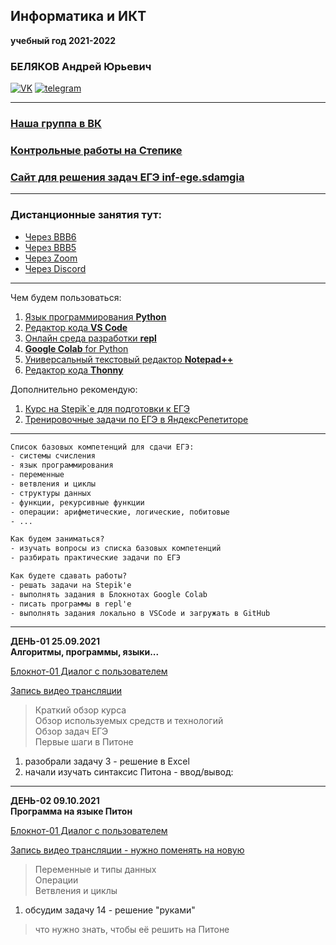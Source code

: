 ## Информатика и ИКТ  
**учебный год 2021-2022**  
### БЕЛЯКОВ Андрей Юрьевич  
[![VK](https://pcoding.ru/ico/vk.png)](https://vk.com/permCube) 
[![telegram](https://pcoding.ru/ico/telegram.png)](https://t.me/AndreyPerm) 

--- 

### [Наша группа в ВК](https://vk.com/algohack)  
### [Контрольные работы на Степике](https://stepik.org/63529)  
### [Сайт для решения задач ЕГЭ inf-ege.sdamgia](https://inf-ege.sdamgia.ru/)  

---

### Дистанционные занятия тут:  

* [Через BBB6](https://bbb6.psaa.ru/b/qt6-06w-o09-6wz)  
* [Через BBB5](https://bbb5.psaa.ru/b/and-jxn-mr6)  
* [Через Zoom](https://us04web.zoom.us/j/6931731236?pwd=T1lNamFoMjJtMHlSbWVKZHF2d3Qwdz09)  
* [Через Discord](https://discord.gg/ZK4kgdn)  

---

Чем будем пользоваться:  

1) [Язык программирования **Python**](https://www.python.org/downloads/)  
2) [Редактор кода **VS Code**](https://code.visualstudio.com/)  
3) [Онлайн среда разработки **repl**](https://repl.it/)  
4) [**Google Colab** for Python](https://colab.research.google.com/)  
5) [Универсальный текстовый редактор **Notepad++**](https://notepad-plus-plus.org/downloads/)  
6) [Редактор кода **Thonny**](https://thonny.org/)  

Дополнительно рекомендую:  
1. [Курс на Stepik`е для подготовки к ЕГЭ](https://stepik.org/50169/)  
2. [Тренировочные задачи по ЕГЭ в ЯндексРепетиторе](https://yandex.ru/tutor/subject/?subject_id=6)  

---  

```txt
Список базовых компетенций для сдачи ЕГЭ:  
- системы счисления  
- язык программирования  
- переменные  
- ветвления и циклы  
- структуры данных  
- функции, рекурсивные функции  
- операции: арифметические, логические, побитовые  
- ...  

Как будем заниматься?  
- изучать вопросы из списка базовых компетенций  
- разбирать практические задачи по ЕГЭ  

Как будете сдавать работы?  
- решать задачи на Stepik'е  
- выполнять задания в Блокнотах Google Colab  
- писать программы в repl'е  
- выполнять задания локально в VSCode и загружать в GitHub  
```

---  

**ДЕНЬ-01 25.09.2021**  
**Алгоритмы, программы, языки...**  

[Блокнот-01 Диалог с пользователем](https://colab.research.google.com/drive/1dlkk5tIF6z55tG9kXYewJO5Hx30pqi-C?usp=sharing)  

[Запись видео трансляции](https://bbb6.psaa.ru/playback/presentation/2.3/362fc2f5c1c5dc26faa8bdc93c061426df82cba8-1632544769069)  

> Краткий обзор курса  
> Обзор используемых средств и технологий  
> Обзор задач ЕГЭ  
> Первые шаги в Питоне  

1) разобрали задачу 3 - решение в Excel  
2) начали изучать синтаксис Питона - ввод/вывод:  

---  

**ДЕНЬ-02 09.10.2021**  
**Программа на языке Питон**  

[Блокнот-01 Диалог с пользователем](https://colab.research.google.com/drive/1dlkk5tIF6z55tG9kXYewJO5Hx30pqi-C?usp=sharing)  

[Запись видео трансляции - нужно поменять на новую](https://bbb6.psaa.ru/playback/presentation/2.3/362fc2f5c1c5dc26faa8bdc93c061426df82cba8-1632544769069)  

> Переменные и типы данных  
> Операции  
> Ветвления и циклы  

1) обсудим задачу 14 - решение "руками"  

> что нужно знать, чтобы её решить на Питоне  

```txt

```
